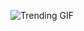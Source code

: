 ![Trending GIF](https://media2.giphy.com/media/v1.Y2lkPThiYjIxNzcyb3pyYjF0dDEwOHgxZm45ZnE2YTR3N3pvdDg0Zmk1ajNkeDkxajYwayZlcD12MV9naWZzX3NlYXJjaCZjdD1n/MT5UUV1d4CXE2A37Dg/giphy.gif)

